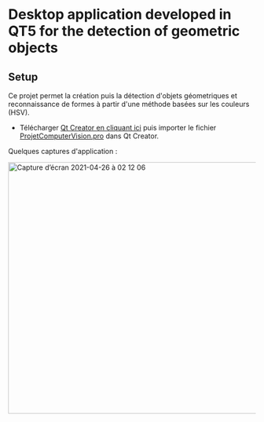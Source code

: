 # Desktop application developed in QT5 for the detection of geometric objects
##                             Setup

Ce projet permet la création puis la détection d'objets géometriques et reconnaissance de formes à partir d'une méthode basées sur les couleurs (HSV).

* Télécharger [Qt Creator en cliquant ici](https://www.qt.io/product/development-tools) puis importer le fichier [ProjetComputerVision.pro]() dans Qt Creator.


Quelques captures d'application :


<img width="512" alt="Capture d’écran 2021-04-26 à 02 12 06" src="https://user-images.githubusercontent.com/56236244/116016627-1de5a980-a635-11eb-8afe-502ea549c62a.png">

